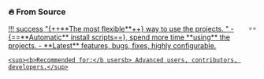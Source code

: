 ### 🔥 From Source

<div class="hover-pop" markdown>
<a href="site:/get/source">
!!! success "{++**The most flexible**++} way to use the projects. <span style="float: right;"><small>⭐️⭐️</small></span>"
    - {==**Automatic** install scripts==}, spend more time **using** the projects.
    - **Latest** features, bugs, fixes, highly configurable.

    <sup><b>Recommended for:</b usersb> Advanced users, contributors, developers.</sup>
</a></div>